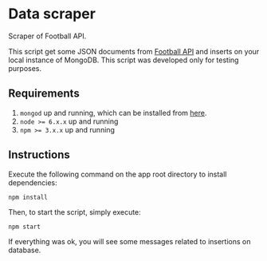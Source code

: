# Data scraper

Scraper of Football API.

This script get some JSON documents from [Football API](http://api.football-data.org/index) and inserts on your local instance of MongoDB. This script was developed only for testing purposes.

## Requirements

1. `mongod` up and running, which can be installed from [here](https://www.mongodb.com/download-center?jmp=nav#community).
2. `node >= 6.x.x` up and running
3. `npm >= 3.x.x` up and running

## Instructions

Execute the following command on the app root directory to install dependencies:

```
npm install
```

Then, to start the script, simply execute:

```
npm start
```

If everything was ok, you will see some messages related to insertions on database.